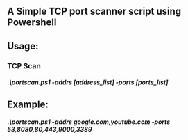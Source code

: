## A Simple TCP port scanner script using Powershell


## Usage:
### TCP Scan
##### .\portscan.ps1 -addrs [address_list] -ports [ports_list]


## Example:
##### .\portscan.ps1 -addrs google.com,youtube.com -ports 53,8080,80,443,9000,3389
